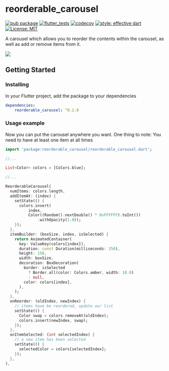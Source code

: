 # reorderable_carousel

[![pub package](https://img.shields.io/pub/v/reorderable_carousel.svg)](https://pub.dev/packages/reorderable_carousel)
[![flutter_tests](https://github.com/TNorbury/reorderable_carousel/workflows/flutter%20tests/badge.svg)](https://github.com/TNorbury/reorderable_carousel/actions?query=workflow%3A%22flutter+tests%22)
[![codecov](https://codecov.io/gh/TNorbury/reorderable_carousel/branch/main/graph/badge.svg)](https://codecov.io/gh/TNorbury/reorderable_carousel)
[![style: effective dart](https://img.shields.io/badge/style-effective_dart-40c4ff.svg)](https://pub.dev/packages/effective_dart)
[![License: MIT](https://img.shields.io/badge/License-MIT-yellow.svg)](https://opensource.org/licenses/MIT)

A carousel which allows you to reorder the contents within the carousel, as well as add or remove items from it.

![](https://raw.githubusercontent.com/TNorbury/reorderable_carousel/main/readme_assets/reorderable_carousel.gif)

## Getting Started

### Installing

In your Flutter project, add the package to your dependencies

```yml
dependencies:
    reorderable_carousel: ^0.2.0
```

### Usage example

Now you can put the carousel anywhere you want.
One thing to note: You need to have at least one item at all times

```dart
import 'package:reorderable_carousel/reorderable_carousel.dart';

//...

List<Color> colors = [Colors.blue];

//...

ReorderableCarousel(
  numItems: colors.length,
  addItemAt: (index) {
    setState(() {
      colors.insert(
          index,
          Color((Random().nextDouble() * 0xFFFFFF).toInt())
              .withOpacity(1.0));
    });
  },
  itemBuilder: (boxSize, index, isSelected) {
    return AnimatedContainer(
      key: ValueKey(colors[index]),
      duration: const Duration(milliseconds: 250),
      height: 150,
      width: boxSize,
      decoration: BoxDecoration(
        border: isSelected
          ? Border.all(color: Colors.amber, width: 10.0)
          : null,
        color: colors[index],
      ),
    );
  },
  onReorder: (oldIndex, newIndex) {
    // items have be reordered, update our list
    setState(() {
      Color swap = colors.removeAt(oldIndex);
      colors.insert(newIndex, swap);
    });
  },
  onItemSelected: (int selectedIndex) {
    // a new item has been selected
    setState(() {
      selectedColor = colors[selectedIndex];
    });
  },
),
```
